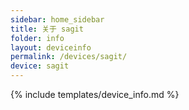 ```yaml
---
sidebar: home_sidebar
title: 关于 sagit
folder: info
layout: deviceinfo
permalink: /devices/sagit/
device: sagit
---
```

{% include templates/device_info.md %}
